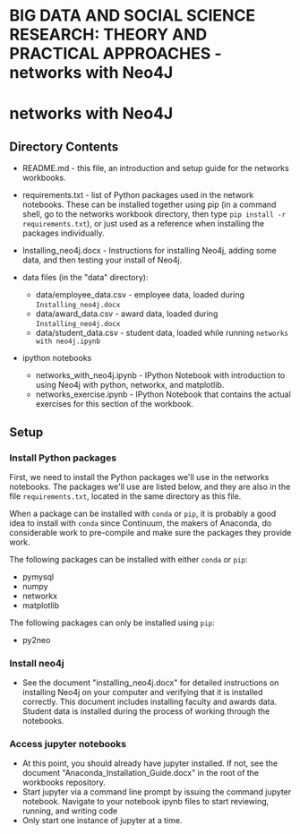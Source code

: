 # BIG DATA AND SOCIAL SCIENCE RESEARCH: THEORY AND PRACTICAL APPROACHES - networks with Neo4J

<!-- TOC -->

# networks with Neo4J

## Directory Contents

- README.md - this file, an introduction and setup guide for the networks workbooks.
- requirements.txt - list of Python packages used in the network notebooks.  These can be installed together using pip (in a command shell, go to the networks workbook directory, then type `pip install -r requirements.txt`), or just used as a reference when installing the packages individually.
- Installing_neo4j.docx - Instructions for installing Neo4j, adding some data, and then testing your install of Neo4j.
- data files (in the "data" directory):

    - data/employee_data.csv - employee data, loaded during `Installing_neo4j.docx`
    - data/award_data.csv - award data, loaded during `Installing_neo4j.docx`
    - data/student_data.csv - student data, loaded while running `networks with neo4j.ipynb`

- ipython notebooks

    - networks_with_neo4j.ipynb - IPython Notebook with introduction to using Neo4j with python, networkx, and matplotlib.
    - networks_exercise.ipynb - IPython Notebook that contains the actual exercises for this section of the workbook.

## Setup

### Install Python packages

First, we need to install the Python packages we'll use in the networks notebooks.  The packages we'll use are listed below, and they are also in the file `requirements.txt`, located in the same directory as this file.

When a package can be installed with `conda` or `pip`, it is probably a good idea to install with `conda` since Continuum, the makers of Anaconda, do considerable work to pre-compile and make sure the packages they provide work.

The following packages can be installed with either `conda` or `pip`:

- pymysql
- numpy
- networkx
- matplotlib

The following packages can only be installed using `pip`:

- py2neo

### Install neo4j

- See the document "installing_neo4j.docx" for detailed instructions on installing Neo4j on your computer and verifying that it is installed correctly.  This document includes installing faculty and awards data.  Student data is installed during the process of working through the notebooks.

### Access jupyter notebooks
- At this point, you should already have jupyter installed.  If not, see the document "Anaconda_Installation_Guide.docx" in the root of the workbooks repository.
- Start jupyter via a command line prompt by issuing the command jupyter notebook.  Navigate to your notebook ipynb files to start reviewing, running, and writing code
- Only start one instance of jupyter at a time.